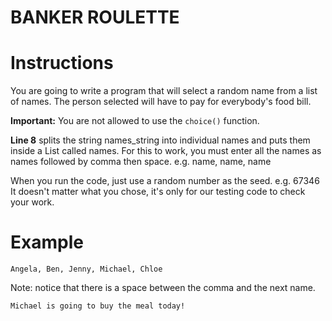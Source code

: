 # BANKER ROULETTE

# Instructions

You are going to write a program that will select a random name from a list of names. The person selected will have to pay for everybody's food bill.

**Important:** You are not allowed to use the `choice()` function.

**Line 8** splits the string names_string into individual names and puts them inside a List called names. For this to work, you must enter all the names as names followed by comma then space. e.g. name, name, name

When you run the code, just use a random number as the seed. e.g. 67346 It doesn't matter what you chose, it's only for our testing code to check your work.

# Example

```
Angela, Ben, Jenny, Michael, Chloe
```

Note: notice that there is a space between the comma and the next name.

```
Michael is going to buy the meal today!
```
